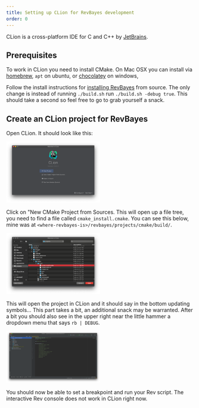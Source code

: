 ```yaml
---
title: Setting up CLion for RevBayes development
order: 0
---
```


CLion is a cross-platform IDE for C and C++ by [JetBrains](https://www.jetbrains.com/clion/). 

Prerequisites
----------------------
To work in CLion you need to install CMake. On Mac OSX you can install via [homebrew](https://brew.sh/), `apt` on ubuntu, or [chocolatey](https://chocolatey.org) on windows, 

Follow the install instructions for [installing RevBayes](https://revbayes.github.io/software) from source. The only change is instead of running `./build.sh` run `./build.sh -debug true`. This should take a second so feel free to go to grab yourself a snack.

Create an CLion project for RevBayes
-----------------------------
Open CLion. It should look like this:

<img src="figures/clion-opening.png" width="50%">

Click on  "New CMake Project from Sources. This will open up a file tree, you need to find a file called `cmake_install.cmake`. You can see this below, mine was at `<where-revbayes-is>/revbayes/projects/cmake/build/`.

<img src="figures/clion-cmake.png" width="50%">

This will open the project in CLion and it should say in the bottom updating symbols... This part takes a bit, an additional snack may be warranted. After a bit you should also see in the upper right near the little hammer a dropdown menu that says `rb | DEBUG`.

<img src="figures/clion-ready.png" width="50%">

You should now be able to set a breakpoint and run your Rev script. The interactive Rev console does not work in CLion right now.
